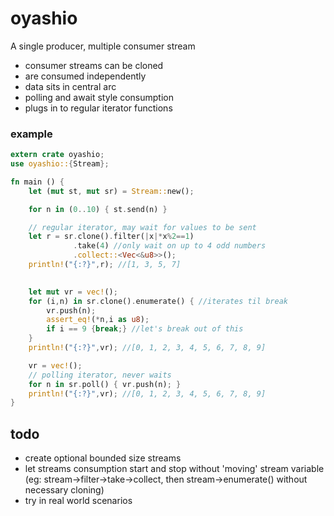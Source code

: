 # oyashio

A single producer, multiple consumer stream
- consumer streams can be cloned
- are consumed independently
- data sits in central arc
- polling and await style consumption
- plugs in to regular iterator functions

### example ###

```rust
extern crate oyashio;
use oyashio::{Stream};

fn main () {
    let (mut st, mut sr) = Stream::new();

    for n in (0..10) { st.send(n) }

    // regular iterator, may wait for values to be sent
    let r = sr.clone().filter(|x|*x%2==1)
              .take(4) //only wait on up to 4 odd numbers
              .collect::<Vec<&u8>>();
    println!("{:?}",r); //[1, 3, 5, 7]

    
    let mut vr = vec!();
    for (i,n) in sr.clone().enumerate() { //iterates til break
        vr.push(n);
        assert_eq!(*n,i as u8);
        if i == 9 {break;} //let's break out of this
    }
    println!("{:?}",vr); //[0, 1, 2, 3, 4, 5, 6, 7, 8, 9]

    vr = vec!();
    // polling iterator, never waits
    for n in sr.poll() { vr.push(n); }
    println!("{:?}",vr); //[0, 1, 2, 3, 4, 5, 6, 7, 8, 9]
}								
```

## todo ##
- create optional bounded size streams
- let streams consumption start and stop without 'moving' stream variable (eg: stream->filter->take->collect, then stream->enumerate() without necessary cloning)
- try in real world scenarios
